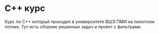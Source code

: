 # С++ курс

Курс по C++ который проходил в университете ВШЭ ПМИ на пилотном потоке. Тут есть сборник решенных задач и проект с фильтрами.
